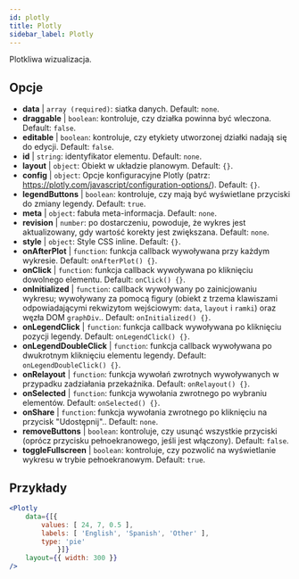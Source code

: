 ```yaml
---
id: plotly 
title: Plotly
sidebar_label: Plotly
---
```


Plotkliwa wizualizacja.

## Opcje

* __data__ | `array (required)`: siatka danych. Default: `none`.
* __draggable__ | `boolean`: kontroluje, czy działka powinna być wleczona. Default: `false`.
* __editable__ | `boolean`: kontroluje, czy etykiety utworzonej działki nadają się do edycji. Default: `false`.
* __id__ | `string`: identyfikator elementu. Default: `none`.
* __layout__ | `object`: Obiekt w układzie planowym. Default: `{}`.
* __config__ | `object`: Opcje konfiguracyjne Plotly (patrz: https://plotly.com/javascript/configuration-options/). Default: `{}`.
* __legendButtons__ | `boolean`: kontroluje, czy mają być wyświetlane przyciski do zmiany legendy. Default: `true`.
* __meta__ | `object`: fabuła meta-informacja. Default: `none`.
* __revision__ | `number`: po dostarczeniu, powoduje, że wykres jest aktualizowany, gdy wartość korekty jest zwiększana. Default: `none`.
* __style__ | `object`: Style CSS inline. Default: `{}`.
* __onAfterPlot__ | `function`: funkcja callback wywoływana przy każdym wykresie. Default: `onAfterPlot() {}`.
* __onClick__ | `function`: funkcja callback wywoływana po kliknięciu dowolnego elementu. Default: `onClick() {}`.
* __onInitialized__ | `function`: callback wywoływany po zainicjowaniu wykresu; wywoływany za pomocą figury (obiekt z trzema klawiszami odpowiadającymi rekwizytom wejściowym: `data`, `layout` i `ramki`) oraz węzła DOM `graphDiv`.. Default: `onInitialized() {}`.
* __onLegendClick__ | `function`: funkcja callback wywoływana po kliknięciu pozycji legendy. Default: `onLegendClick() {}`.
* __onLegendDoubleClick__ | `function`: funkcja callback wywoływana po dwukrotnym kliknięciu elementu legendy. Default: `onLegendDoubleClick() {}`.
* __onRelayout__ | `function`: funkcja wywołań zwrotnych wywoływanych w przypadku zadziałania przekaźnika. Default: `onRelayout() {}`.
* __onSelected__ | `function`: funkcja wywołania zwrotnego po wybraniu elementów. Default: `onSelected() {}`.
* __onShare__ | `function`: funkcja wywołania zwrotnego po kliknięciu na przycisk "Udostępnij".. Default: `none`.
* __removeButtons__ | `boolean`: kontroluje, czy usunąć wszystkie przyciski (oprócz przycisku pełnoekranowego, jeśli jest włączony). Default: `false`.
* __toggleFullscreen__ | `boolean`: kontroluje, czy pozwolić na wyświetlanie wykresu w trybie pełnoekranowym. Default: `true`.


## Przykłady

```jsx live
<Plotly
    data={[{
        values: [ 24, 7, 0.5 ],
        labels: [ 'English', 'Spanish', 'Other' ],
        type: 'pie'
            }]}
    layout={{ width: 300 }}
/>
```

